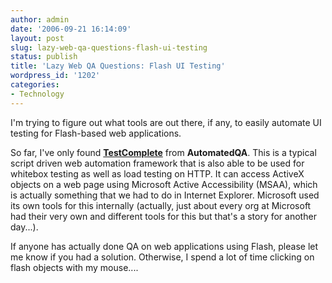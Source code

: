 ```yaml
---
author: admin
date: '2006-09-21 16:14:09'
layout: post
slug: lazy-web-qa-questions-flash-ui-testing
status: publish
title: 'Lazy Web QA Questions: Flash UI Testing'
wordpress_id: '1202'
categories:
- Technology
---
```

I'm trying to figure out what tools are out there, if any, to easily automate UI testing for Flash-based web applications.

So far, I've only found <a href="http://automatedqa.com/products/testcomplete/"><strong>TestComplete</strong></a> from <strong>AutomatedQA</strong>. This is a typical script driven web automation framework that is also able to be used for whitebox testing as well as load testing on HTTP. It can access ActiveX objects on a web page using Microsoft Active Accessibility (MSAA), which is actually something that we had to do in Internet Explorer. Microsoft used its own tools for this internally (actually, just about every org at Microsoft had their very own and different tools for this but that's a story for another day...).

If anyone has actually done QA on web applications using Flash, please let me know if you had a solution. Otherwise, I spend a lot of time clicking on flash objects with my mouse....
